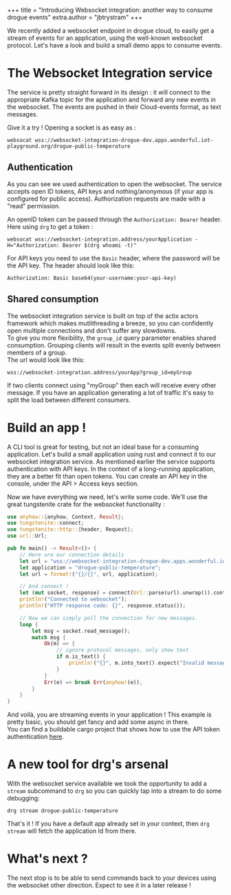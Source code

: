 +++
title = "Introducing Websocket integration: another way to consume drogue events"
extra.author = "jbtrystram"
+++

We recently added a websocket endpoint in drogue cloud, to easily get a stream of events for an application, using the well-known websocket protocol.
Let's have a look and build a small demo apps to consume events. 

<!-- more -->

# The Websocket Integration service

The service is pretty straight forward in its design : it will connect to the appropriate Kafka topic for the application 
and forward any new events in the websocket. The events are pushed in their Cloud-events format, as text messages.

Give it a try ! Opening a socket is as easy as : 
```shell
websocat wss://websocket-integration-drogue-dev.apps.wonderful.iot-playground.org/drogue-public-temperature
```

## Authentication

As you can see we used authentication to open the websocket. The service accepts open ID tokens, API keys and nothing/anonymous (if your app is configured for public access).
Authorization requests are made with a "read" permission.

An openID token can be passed through the `Authorization: Bearer` header. Here using `drg` to get a token : 
``` 
websocat wss://websocket-integration.address/yourApplication -H="Authorization: Bearer $(drg whoami -t)"
```

For API keys you need to use the `Basic` header, where the password will be the API key. The header should look like this: 
```
Authorization: Basic base64(your-username:your-api-key)
```

## Shared consumption
The websocket integration service is built on top of the actix actors framework which makes mutlithreading a breeze, 
so you can confidently open multiple connections and don't suffer any slowdowns. \
To give you more flexibility, the `group_id` query parameter enables shared consumption.
Grouping clients will result in the events split evenly between members of a group. \
The url would look like this:
 ```shell
 wss://websocket-integration.address/yourApp?group_id=myGroup
 ```
If two clients connect using "myGroup" then each will receive every other message. 
If you have an application generating a lot of traffic it's easy to split the load between different consumers.

# Build an app !

A CLI tool is great for testing, but not an ideal base for a consuming application.
Let's build a small application using rust and connect it to our websocket integration service. 
As mentioned earlier the service supports authentication with API keys. In the context of a long-running application, 
they are a better fit than open tokens. You can create an API key in the console, under the API > Access keys section.

Now we have everything we need, let's write some code. We'll use the great tungstenite crate for the websocket functionality :
```rust
use anyhow::{anyhow, Context, Result};
use tungstenite::connect;
use tungstenite::http::{header, Request};
use url::Url;

pub fn main() -> Result<()> {
    // Here are our connection details
    let url = "wss://websocket-integration-drogue-dev.apps.wonderful.iot-playground.org";
    let application = "drogue-public-temperature";
    let url = format!("{}/{}", url, application);

    // And connect !
    let (mut socket, response) = connect(Url::parse(url).unwrap()).context("Error connecting to the Websocket endpoint:")?;
    println!("Connected to websocket");
    println!("HTTP response code: {}", response.status());

    // Now we can simply poll the connection for new messages.
    loop {
        let msg = socket.read_message();
        match msg {
            Ok(m) => {
                // ignore protocol messages, only show text
                if m.is_text() {
                    println!("{}", m.into_text().expect("Invalid message"));
                }
            }
            Err(e) => break Err(anyhow!(e)),
        }
    }
}
```
And voilà, you are streaming events in your application ! This example is pretty basic, you should get fancy and add some async in there. \
You can find a buildable cargo project that shows how to use the API token authentication [here](example-app/).


# A new tool for drg's arsenal

With the websocket service available we took the opportunity to add a `stream` subcommand to `drg` so you can quickly tap into a stream to do some debugging: 
```
drg stream drogue-public-temperature
```
That's it ! If you have a default app already set in your context, then `drg stream` will fetch the application Id from there.


# What's next ? 

The next stop is to be able to send commands back to your devices using the websocket other direction.
Expect to see it in a later release ! 
